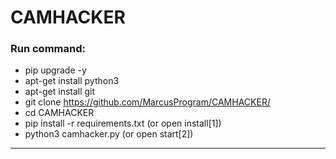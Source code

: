 # CAMHACKER
### Run command:
+ pip upgrade -y
+ apt-get install python3
+ apt-get install git
+ git clone https://github.com/MarcusProgram/CAMHACKER/
+ cd CAMHACKER
+ pip install -r requirements.txt (or open install[1])
+ python3 camhacker.py (or open start[2])
_____

